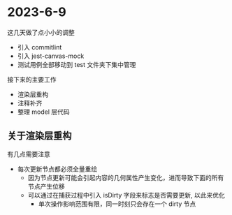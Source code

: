 # 2023-6-9

这几天做了点小小的调整

- 引入 commitlint
- 引入 jest-canvas-mock
- 测试用例全部移动到 test 文件夹下集中管理

接下来的主要工作

- 渲染层重构
- 注释补齐
- 整理 model 层代码

## 关于渲染层重构

有几点需要注意

- 每次更新节点都必须全量重绘
  - 因为节点更新可能会引起内容的几何属性产生变化，进而导致下面的所有节点产生位移
  - 可以通过在捕获过程中引入 isDirty 字段来标志是否需要更新, 以此来优化
    - 单次操作影响范围有限，同一时刻只会存在一个 dirty 节点
